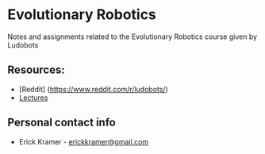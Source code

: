 # Evolutionary Robotics
Notes and assignments related to the Evolutionary Robotics course given by Ludobots

## Resources:
* [Reddit] (https://www.reddit.com/r/ludobots/)
* [Lectures](https://www.youtube.com/playlist?list=PLAuiGdPEdw0iRhEnF5yPuqegKVjKktDni)

## Personal contact info
* Erick Kramer - erickkramer@gmail.com

